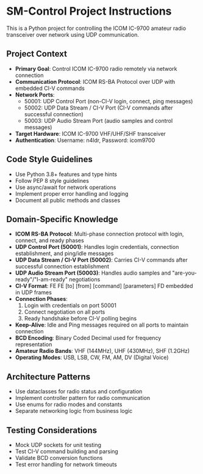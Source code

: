 <!-- Use this file to provide workspace-specific custom instructions to Copilot. For more details, visit https://code.visualstudio.com/docs/copilot/copilot-customization#_use-a-githubcopilotinstructionsmd-file -->

# SM-Control Project Instructions

This is a Python project for controlling the ICOM IC-9700 amateur radio transceiver over network using UDP communication.

## Project Context

- **Primary Goal**: Control ICOM IC-9700 radio remotely via network connection
- **Communication Protocol**: ICOM RS-BA Protocol over UDP with embedded CI-V commands
- **Network Ports**:
  - 50001: UDP Control Port (non-CI-V login, connect, ping messages)
  - 50002: UDP Data Stream / CI-V Port (CI-V commands after successful connection)
  - 50003: UDP Audio Stream Port (audio samples and control messages)
- **Target Hardware**: ICOM IC-9700 VHF/UHF/SHF transceiver
- **Authentication**: Username: n4ldr, Password: icom9700

## Code Style Guidelines

- Use Python 3.8+ features and type hints
- Follow PEP 8 style guidelines
- Use async/await for network operations
- Implement proper error handling and logging
- Document all public methods and classes

## Domain-Specific Knowledge

- **ICOM RS-BA Protocol**: Multi-phase connection protocol with login, connect, and ready phases
- **UDP Control Port (50001)**: Handles login credentials, connection establishment, and ping/idle messages
- **UDP Data Stream / CI-V Port (50002)**: Carries CI-V commands after successful connection establishment
- **UDP Audio Stream Port (50003)**: Handles audio samples and "are-you-ready"/"I-am-ready" negotiations
- **CI-V Format**: FE FE [to] [from] [command] [parameters] FD embedded in UDP frames
- **Connection Phases**:
  1. Login with credentials on port 50001
  2. Connect negotiation on all ports
  3. Ready handshake before CI-V polling begins
- **Keep-Alive**: Idle and Ping messages required on all ports to maintain connection
- **BCD Encoding**: Binary Coded Decimal used for frequency representation
- **Amateur Radio Bands**: VHF (144MHz), UHF (430MHz), SHF (1.2GHz)
- **Operating Modes**: USB, LSB, CW, FM, AM, DV (Digital Voice)

## Architecture Patterns

- Use dataclasses for radio status and configuration
- Implement controller pattern for radio communication
- Use enums for radio modes and constants
- Separate networking logic from business logic

## Testing Considerations

- Mock UDP sockets for unit testing
- Test CI-V command building and parsing
- Validate BCD conversion functions
- Test error handling for network timeouts
